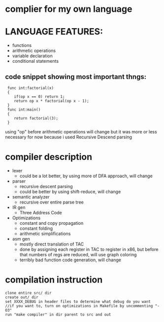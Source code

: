 # complier for my own language

# LANGUAGE FEATURES:
- functions
- arithmetic operations
- variable declaration
- conditional statements

## code snippet showing most important thngs:
	 func int:factorial(x)
	 {
		if(op x == 0) return 1;
		return op x * factorial(op x - 1);
	 }
	 func int:main()
	 {
		return factorial(3);
	 }
using "op" before arithmetic operations will change but it was more or less necessary for now because i used Recursive Descend parsing

# compiler description
- lexer
	- could be a lot better, by using more of DFA approach, will change
- parser
	- recursive descent parsing
	- could be better by using shift-reduce, will change
- semantic analyzer
	- recursive over entire parse tree
- IR gen
	- Three Address Code
- Optimizations
	- constant and copy propagation
	- constant folding
	- arithmetic simplifications
- asm gen
	- mostly direct translation of TAC
	- done by assigning each register in TAC to register in x86, but before that numbers of regs are reduced, will use graph coloring
	- terribly bad function code generation, will change

# compilation instruction
	clone entire src/ dir
	create out/ dir
	set XXXX_DEBUG in header files to determine what debug do you want
	//if you want to, turn on optimizations in Makefile by uncommenting "-O3"
	run "make compiler" in dir parent to src and out

